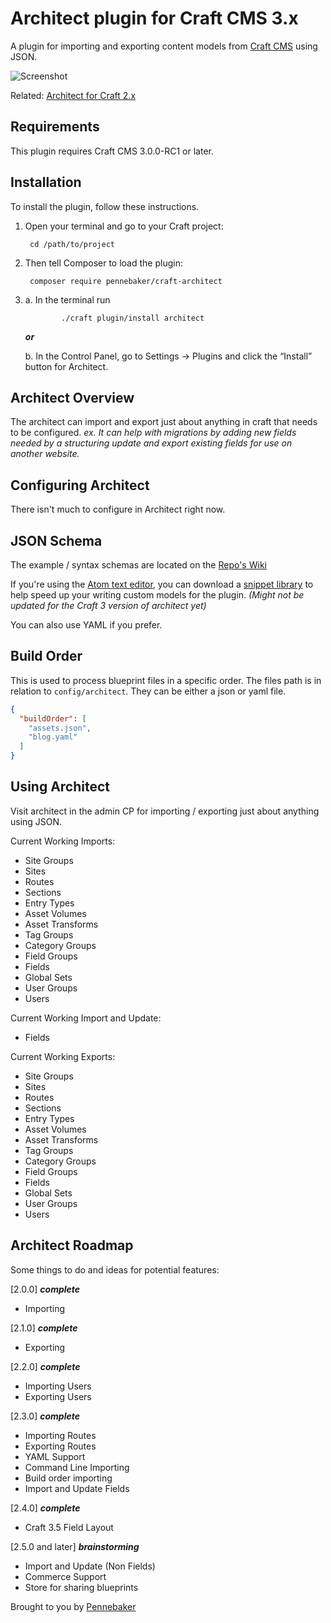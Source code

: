# Architect plugin for Craft CMS 3.x

A plugin for importing and exporting content models from [Craft CMS](http://craftcms.com/) using JSON.

![Screenshot](resources/img/the-architect.png)

Related: [Architect for Craft 2.x](https://github.com/Pennebaker/craftcms-thearchitect)

## Requirements

This plugin requires Craft CMS 3.0.0-RC1 or later.

## Installation

To install the plugin, follow these instructions.

1. Open your terminal and go to your Craft project:

        cd /path/to/project

2. Then tell Composer to load the plugin:

        composer require pennebaker/craft-architect

3.
    a. In the terminal run
       
               ./craft plugin/install architect

    ***or***
    
    b. In the Control Panel, go to Settings → Plugins and click the “Install” button for Architect.

## Architect Overview

The architect can import and export just about anything in craft that needs to be configured.
*ex. It can help with migrations by adding new fields needed by a structuring update and export existing fields for use on another website.*

## Configuring Architect

There isn't much to configure in Architect right now.

## JSON Schema

The example / syntax schemas are located on the [Repo's Wiki](https://github.com/Pennebaker/craft-architect/wiki)

If you're using the [Atom text editor](https://atom.io/), you can download a [snippet library](https://github.com/Emkaytoo/craft-json-snippets) to help speed up your writing custom models for the plugin. *(Might not be updated for the Craft 3 version of architect yet)*

You can also use YAML if you prefer.

## Build Order

This is used to process blueprint files in a specific order. The files path is in relation to `config/architect`. They can be either a json or yaml file.

```json
{
  "buildOrder": [
    "assets.json",
    "blog.yaml"
  ]
}
```

## Using Architect

Visit architect in the admin CP for importing / exporting just about anything using JSON.

Current Working Imports:
- Site Groups
- Sites
- Routes
- Sections
- Entry Types
- Asset Volumes
- Asset Transforms
- Tag Groups
- Category Groups
- Field Groups
- Fields
- Global Sets
- User Groups
- Users

Current Working Import and Update:
- Fields

Current Working Exports:
- Site Groups
- Sites
- Routes
- Sections
- Entry Types
- Asset Volumes
- Asset Transforms
- Tag Groups
- Category Groups
- Field Groups
- Fields
- Global Sets
- User Groups
- Users

## Architect Roadmap

Some things to do and ideas for potential features:

[2.0.0] ***complete***
- Importing

[2.1.0] ***complete***
- Exporting

[2.2.0] ***complete***
- Importing Users
- Exporting Users

[2.3.0] ***complete***
- Importing Routes
- Exporting Routes
- YAML Support
- Command Line Importing
- Build order importing
- Import and Update Fields

[2.4.0] ***complete***
- Craft 3.5 Field Layout

[2.5.0 and later] ***brainstorming***
- Import and Update (Non Fields)
- Commerce Support
- Store for sharing blueprints

Brought to you by [Pennebaker](https://pennebaker.com)
